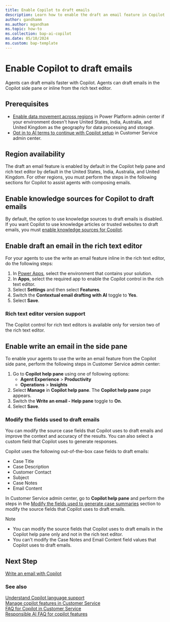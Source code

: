 ```yaml
---
title: Enable Copilot to draft emails 
description: Learn how to enable the draft an email feature in Copilot to help agents draft emails faster.
author: gandhamm 
ms.author: mgandham 
ms.topic: how-to 
ms.collection: bap-ai-copilot
ms.date: 05/10/2024
ms.custom: bap-template 
---
```


# Enable Copilot to draft emails 

Agents can draft emails faster with Copilot. Agents can draft emails in the Copilot side pane or inline from the rich text editor. 

## Prerequisites

- [Enable data movement across regions](/power-platform/admin/geographical-availability-copilot#enable-data-movement-across-regions) in Power Platform admin center if your environment doesn't have United States, India, Australia, and United Kingdom as the geography for data processing and storage.
- [Opt in to AI terms to continue with Copilot setup](configure-copilot-features.md#opt-in-to-continue-with-copilot-setup) in Customer Service admin center.

## Region availability

The draft an email feature is enabled by default in the Copilot help pane and rich text editor by default in the United States, India, Australia, and United Kingdom. For other regions, you must perform the steps in the following sections for Copilot to assist agents with composing emails.

## Enable knowledge sources for Copilot to draft emails

By default, the option to use knowledge sources to draft emails is disabled. If you want Copilot to use knowledge articles or trusted websites to draft emails, you must [enable knowledge sources for Copilot](copilot-enable-help-pane.md#enable-knowledge-base).


## Enable draft an email in the rich text editor

For your agents to use the write an email feature inline in the rich text editor, do the following steps:

1. In [Power Apps](https://make.powerapps.com/), select the environment that contains your solution.
1. In **Apps**, select the required app to enable the Copilot control in the rich text editor.
1. Select **Settings** and then select **Features**.
1. Switch the **Contextual email drafting with AI** toggle to **Yes**.
1. Select **Save**.

### Rich text editor version support

The Copilot control for rich text editors is available only for version two of the rich text editor.

## Enable write an email in the side pane

To enable your agents to use the write an email feature from the Copilot side pane, perform the following steps in Customer Service admin center:

1. Go to **Copilot help pane** using one of following options:
      - **Agent Experience** > **Productivity** 
      - **Operations** > **Insights**
1. Select **Manage** in **Copilot help pane**. The **Copilot help pane** page appears. 
1. Switch the **Write an email - Help pane** toggle to **On**.
1. Select **Save**.

### Modify the fields used to draft emails

You can modify the source case fields that Copilot uses to draft emails and improve the context and accuracy of the results. You can also select a custom field that Copilot uses to generate responses.

Copilot uses the following out-of-the-box case fields to draft emails:

- Case Title
- Case Description
- Customer Contact
- Subject
- Case Notes
- Email Content

In Customer Service admin center, go to **Copilot help pane** and perform the steps in the [Modify the fields used to generate case summaries](copilot-map-custom-fields.md#modify-the-fields-used-to-generate-case-summaries) section to modify the source fields that Copilot uses to draft emails.

> [!NOTE]
> - You can modify the source fields that Copilot uses to draft emails in the Copilot help pane only and not in the rich text editor.
> - You can't modify the Case Notes and Email Content field values that Copilot uses to draft emails.

## Next Step

[Write an email with Copilot](../use/use-copilot-email.md)

### See also

[Understand Copilot language support](../use/copilot-language-support.md)  
[Manage copilot features in Customer Service](../administer/configure-copilot-features.md)   
[FAQ for Copilot in Customer Service](../administer/faq-copilot-features.md)    
[Responsible AI FAQ for copilot features](../implement/faq-responsible-ai-copilot.md)   
